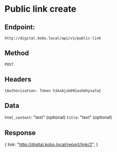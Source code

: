 
# Public link create

## Endpoint:
```http://digital.kobo.local/api/v1/public-link```

## Method
`POST`

## Headers
```{Authorization: Token h1knAjsb891ashbhyva7a}```

## Data

`html_content`: "text" (optional)
`title`: "text" (optional)


## Response

{
    link: "http://digital.kobo.local/report/link/2",
}

